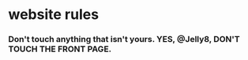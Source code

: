 # website rules 
### Don't touch anything that isn't yours. YES, @Jelly8, DON'T TOUCH THE FRONT PAGE.
